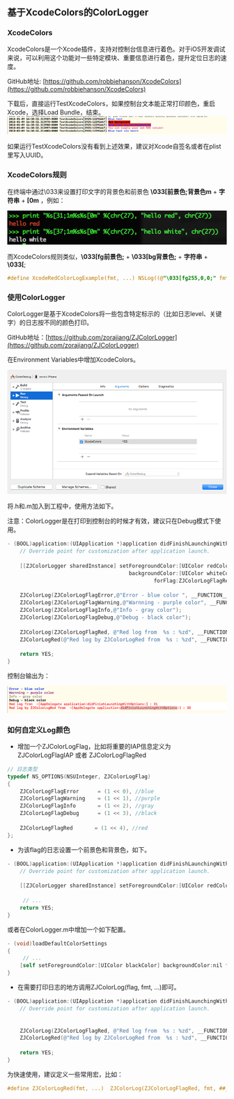 ## 基于XcodeColors的ColorLogger

### XcodeColors

XcodeColors是一个Xcode插件，支持对控制台信息进行着色。对于iOS开发调试来说，可以利用这个功能对一些特定模块、重要信息进行着色，提升定位日志的速度。


GitHub地址: [https://github.com/robbiehanson/XcodeColors](https://github.com/robbiehanson/XcodeColors)

下载后，直接运行TestXcodeColors，如果控制台文本能正常打印颜色，重启Xcode，选择Load Bundle，结束。
![TestXcodeColors控制台效果](./Doc/images/TestXcodeColors.png)

如果运行TestXcodeColors没有看到上述效果，建议对Xcode自签名或者在plist里写入UUID。


### XcodeColors规则
在终端中通过\033来设置打印文字的背景色和前景色 **\033[前景色;背景色m** + **字符串** + **[0m** ，例如：

![Python终端打印效果](./Doc/images/PythonPrint.png)

而XcodeColors规则类似，**\033[fg前景色;** + **\033[bg背景色;** + **字符串** + **\033[**;

```objective-c
#define XcodeRedColorLogExample(fmt, ...) NSLog((@"\033[fg255,0,0;" fmt @"\033[;"), ##__VA_ARGS__)
```



### 使用ColorLogger

ColorLogger是基于XcodeColors将一些包含特定标示的（比如日志level、关键字）的日志按不同的颜色打印。

GitHub地址：[https://github.com/zorajiang/ZJColorLogger](https://github.com/zorajiang/ZJColorLogger)

在Environment Variables中增加XcodeColors。

![环境变量设置](./Doc/images/Setting.png)

将.h和.m加入到工程中，使用方法如下。

注意：ColorLogger是在打印到控制台的时候才有效，建议只在Debug模式下使用。

```objective-c
- (BOOL)application:(UIApplication *)application didFinishLaunchingWithOptions:(NSDictionary *)launchOptions {
    // Override point for customization after application launch.
    
    [[ZJColorLogger sharedInstance] setForegroundColor:[UIColor redColor]
                                       backgroundColor:[UIColor whiteColor]
                                               forFlag:ZJColorLogFlagRed];

    ZJColorLog(ZJColorLogFlagError,@"Error - blue color ", __FUNCTION__, __LINE__);
    ZJColorLog(ZJColorLogFlagWarning,@"Warnning - purple color", __FUNCTION__, __LINE__);
    ZJColorLog(ZJColorLogFlagInfo,@"Info - gray color");
    ZJColorLog(ZJColorLogFlagDebug,@"Debug - black color");
    
    ZJColorLog(ZJColorLogFlagRed, @"Red log from  %s : %zd", __FUNCTION__, __LINE__);
    ZJColorLogRed(@"Red log by ZJColorLogRed from  %s : %zd", __FUNCTION__, __LINE__);
    
    return YES;
}
```

控制台输出为：

![ColorLogger控制台输出](./Doc/images/ColorLoggerResult.png)


### 如何自定义Log颜色
- 增加一个ZJColorLogFlag，比如将重要的IAP信息定义为 ZJColorLogFlagIAP 或者  ZJColorLogFlagRed

```objective-c
// 日志类型
typedef NS_OPTIONS(NSUInteger, ZJColorLogFlag)
{
    ZJColorLogFlagError      = (1 << 0), //blue
    ZJColorLogFlagWarning    = (1 << 1), //purple
    ZJColorLogFlagInfo       = (1 << 2), //gray
    ZJColorLogFlagDebug      = (1 << 3), //black

    ZJColorLogFlagRed       = (1 << 4), //red
};
```

- 为该flag的日志设置一个前景色和背景色，如下。

```objective-c
- (BOOL)application:(UIApplication *)application didFinishLaunchingWithOptions:(NSDictionary *)launchOptions {
    // Override point for customization after application launch.
    
    [[ZJColorLogger sharedInstance] setForegroundColor:[UIColor redColor] backgroundColor:[UIColor whiteColor] forFlag:ZJColorLogFlagRed];
	 
	 //	...
    return YES;
}
```

或者在ColorLogger.m中增加一个如下配置。

```objective-c
- (void)loadDefaultColorSettings
{
 	 //	...
    [self setForegroundColor:[UIColor blackColor] backgroundColor:nil forFlag:ZJColorLogFlagDebug];
}
```



- 在需要打印日志的地方调用ZJColorLog(flag, fmt, ...)即可。


```objective-c
- (BOOL)application:(UIApplication *)application didFinishLaunchingWithOptions:(NSDictionary *)launchOptions {
    // Override point for customization after application launch.

    
    ZJColorLog(ZJColorLogFlagRed, @"Red log from  %s : %zd", __FUNCTION__, __LINE__);
    ZJColorLogRed(@"Red log by ZJColorLogRed from  %s : %zd", __FUNCTION__, __LINE__);
    
    return YES;
}
```

为快速使用，建议定义一些常用宏，比如：

```objective-c
#define ZJColorLogRed(fmt, ...)  ZJColorLog(ZJColorLogFlagRed, fmt, ##__VA_ARGS__)
```



















